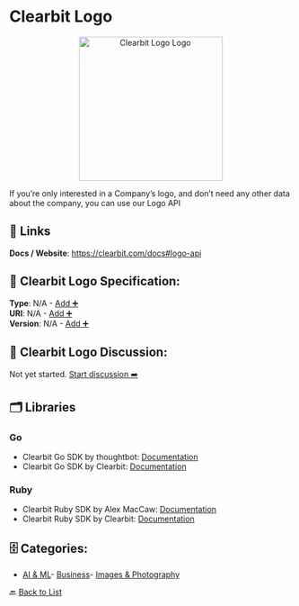 # Clearbit Logo
<p align="center">
    <img width="256" src="https://raw.githubusercontent.com/apis-list/apis-list/main/apis/clearbit-logo/logo_256x256.png" alt="Clearbit Logo Logo"/>
</p>
If you’re only interested in a Company’s logo, and don’t need any other data about the company, you can use our Logo API

##  🔗 Links
**Docs / Website**: https://clearbit.com/docs#logo-api

## 🧬 Clearbit Logo Specification:
**Type**: N/A - [Add ➕](https://github.com/apis-list/apis-list/edit/main/apis/clearbit-logo/clearbit-logo.yaml)  
**URI**: N/A - [Add ➕](https://github.com/apis-list/apis-list/edit/main/apis/clearbit-logo/clearbit-logo.yaml)  
**Version**: N/A - [Add ➕](https://github.com/apis-list/apis-list/edit/main/apis/clearbit-logo/clearbit-logo.yaml)

## 💬 Clearbit Logo Discussion:
Not yet started. [Start discussion ➡️](https://github.com/apis-list/apis-list/discussions/new)

## 🗂️ Libraries
### Go
- Clearbit Go SDK by thoughtbot: [Documentation](https://github.com/thoughtbot/clearbit)
- Clearbit Go SDK by Clearbit: [Documentation](https://github.com/clearbit/clearbit-go)
### Ruby
- Clearbit Ruby SDK by Alex MacCaw: [Documentation](https://rubygems.org/gems/clearbit/versions/0.2.2)
- Clearbit Ruby SDK by Clearbit: [Documentation](https://github.com/clearbit/clearbit-ruby)


## 🗄️ Categories:
- [AI & ML](https://github.com/apis-list/apis-list#ai--ml-)- [Business](https://github.com/apis-list/apis-list#business-)- [Images & Photography](https://github.com/apis-list/apis-list#images--photography-)

🔙  [Back to List](https://github.com/apis-list/apis-list)
